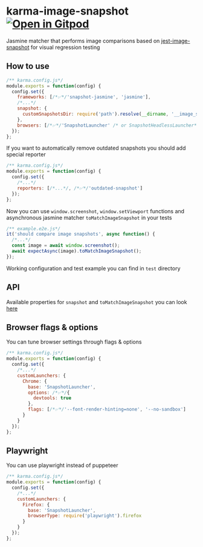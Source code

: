 # karma-image-snapshot [![Open in Gitpod](https://gitpod.io/button/open-in-gitpod.svg)](https://gitpod.io/#https://github.com/maksimr/karma-image-snapshot)

Jasmine matcher that performs image comparisons based
on [jest-image-snapshot](https://github.com/americanexpress/jest-image-snapshot) for visual regression testing

## How to use

```js
/** karma.config.js*/
module.exports = function(config) {
  config.set({
    frameworks: [/*✅*/'snapshot-jasmine', 'jasmine'],
    /*...*/
    snapshot: {
      customSnapshotsDir: require('path').resolve(__dirname, '__image_snapshots__')
    },
    browsers: [/*✅*/'SnapshotLauncher' /* or SnapshotHeadlessLauncher*/]
  });
};
```

If you want to automatically remove outdated snapshots you should add special reporter

```js
/** karma.config.js*/
module.exports = function(config) {
  config.set({
    /*...*/
    reporters: [/*...*/, /*✅*/'outdated-snapshot']
  });
};
```

Now you can use `window.screenshot`, `window.setViewport` functions and asynchronous jasmine matcher `toMatchImageSnapshot` in your tests

```js
/** example.e2e.js*/
it('should compare image snapshots', async function() {
  /*...*/
  const image = await window.screenshot();
  await expectAsync(image).toMatchImageSnapshot();
});
```

Working configuration and test example you can find in `test` directory

## API

Available properties for `snapshot` and `toMatchImageSnapshot` you can look [here](https://github.com/americanexpress/jest-image-snapshot#%EF%B8%8F-api)

## Browser flags & options
You can tune browser settings through flags & options

```js
/** karma.config.js*/
module.exports = function(config) {
  config.set({
    /*...*/
    customLaunchers: {
      Chrome: {
        base: 'SnapshotLauncher',
        options: /*✅*/{
          devtools: true
        },
        flags: [/*✅*/'--font-render-hinting=none', '--no-sandbox']
      }
    }
  });
};
```

## Playwright

You can use playwright instead of puppeteer

```js
/** karma.config.js*/
module.exports = function(config) {
  config.set({
    /*...*/
    customLaunchers: {
      Firefox: {
        base: 'SnapshotLauncher',
        browserType: require('playwright').firefox
      }
    }
  });
};
```